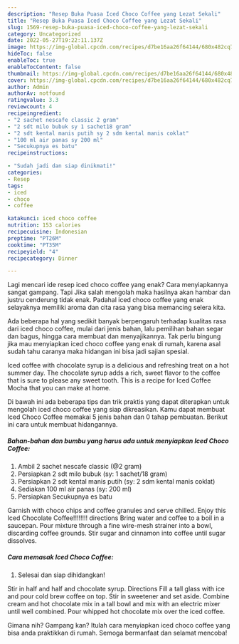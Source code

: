 ```yaml
---
description: "Resep Buka Puasa Iced Choco Coffee yang Lezat Sekali"
title: "Resep Buka Puasa Iced Choco Coffee yang Lezat Sekali"
slug: 1569-resep-buka-puasa-iced-choco-coffee-yang-lezat-sekali
category: Uncategorized
date: 2022-05-27T19:22:11.137Z
image: https://img-global.cpcdn.com/recipes/d7be16aa26f64144/680x482cq70/iced-choco-coffee-foto-resep-utama.jpg
hideToc: false
enableToc: true
enableTocContent: false
thumbnail: https://img-global.cpcdn.com/recipes/d7be16aa26f64144/680x482cq70/iced-choco-coffee-foto-resep-utama.jpg
cover: https://img-global.cpcdn.com/recipes/d7be16aa26f64144/680x482cq70/iced-choco-coffee-foto-resep-utama.jpg
author: Admin
authorAv: notfound
ratingvalue: 3.3
reviewcount: 4
recipeingredient:
- "2 sachet nescafe classic 2 gram"
- "2 sdt milo bubuk sy 1 sachet18 gram"
- "2 sdt kental manis putih sy 2 sdm kental manis coklat"
- "100 ml air panas sy 200 ml"
- "Secukupnya es batu"
recipeinstructions:

- "Sudah jadi dan siap dinikmati!"
categories:
- Resep
tags:
- iced
- choco
- coffee

katakunci: iced choco coffee 
nutrition: 153 calories
recipecuisine: Indonesian
preptime: "PT26M"
cooktime: "PT35M"
recipeyield: "4"
recipecategory: Dinner

---
```



Lagi mencari ide resep iced choco coffee yang enak? Cara menyiapkannya sangat gampang. Tapi Jika salah mengolah maka hasilnya akan hambar dan justru cenderung tidak enak. Padahal iced choco coffee yang enak selayaknya memiliki aroma dan cita rasa yang bisa memancing selera kita.


Ada beberapa hal yang sedikit banyak berpengaruh terhadap kualitas rasa dari iced choco coffee, mulai dari jenis bahan, lalu pemilihan bahan segar dan bagus, hingga cara membuat dan menyajikannya. Tak perlu bingung jika mau menyiapkan iced choco coffee yang enak di rumah, karena asal sudah tahu caranya maka hidangan ini bisa jadi sajian spesial.

Iced coffee with chocolate syrup is a delicious and refreshing treat on a hot summer day. The chocolate syrup adds a rich, sweet flavor to the coffee that is sure to please any sweet tooth. This is a recipe for Iced Coffee Mocha that you can make at home.


Di bawah ini ada beberapa tips dan trik praktis yang dapat diterapkan untuk mengolah iced choco coffee yang siap dikreasikan. Kamu dapat membuat Iced Choco Coffee memakai 5 jenis bahan dan 0 tahap pembuatan. Berikut ini cara untuk membuat hidangannya.

<!--inarticleads1-->

##### Bahan-bahan dan bumbu yang harus ada untuk menyiapkan Iced Choco Coffee:

1. Ambil 2 sachet nescafe classic (@2 gram)
1. Persiapkan 2 sdt milo bubuk (sy: 1 sachet/18 gram)
1. Persiapkan 2 sdt kental manis putih (sy: 2 sdm kental manis coklat)
1. Sediakan 100 ml air panas (sy: 200 ml)
1. Persiapkan Secukupnya es batu


Garnish with choco chips and coffee granules and serve chilled. Enjoy this Iced Chocolate Coffee!!!!!!!! directions Bring water and coffee to a boil in a saucepan. Pour mixture through a fine wire-mesh strainer into a bowl, discarding coffee grounds. Stir sugar and cinnamon into coffee until sugar dissolves. 

<!--inarticleads2-->

##### Cara memasak Iced Choco Coffee:


1. Selesai dan siap dihidangkan!

Stir in half and half and chocolate syrup. Directions Fill a tall glass with ice and pour cold brew coffee on top. Stir in sweetener and set aside. Combine cream and hot chocolate mix in a tall bowl and mix with an electric mixer until well combined. Pour whipped hot chocolate mix over the iced coffee. 

Gimana nih? Gampang kan? Itulah cara menyiapkan iced choco coffee yang bisa anda praktikkan di rumah. Semoga bermanfaat dan selamat mencoba!
